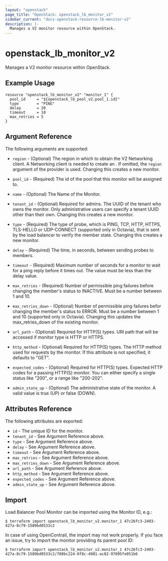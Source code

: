 ```yaml
---
layout: "openstack"
page_title: "OpenStack: openstack_lb_monitor_v2"
sidebar_current: "docs-openstack-resource-lb-monitor-v2"
description: |-
  Manages a V2 monitor resource within OpenStack.
---
```


# openstack\_lb\_monitor\_v2

Manages a V2 monitor resource within OpenStack.

## Example Usage

```hcl
resource "openstack_lb_monitor_v2" "monitor_1" {
  pool_id     = "${openstack_lb_pool_v2.pool_1.id}"
  type        = "PING"
  delay       = 20
  timeout     = 10
  max_retries = 5
}
```

## Argument Reference

The following arguments are supported:

* `region` - (Optional) The region in which to obtain the V2 Networking client.
    A Networking client is needed to create an . If omitted, the
    `region` argument of the provider is used. Changing this creates a new
    monitor.

* `pool_id` - (Required) The id of the pool that this monitor will be assigned to.

* `name` - (Optional) The Name of the Monitor.

* `tenant_id` - (Optional) Required for admins. The UUID of the tenant who owns
    the monitor.  Only administrative users can specify a tenant UUID
    other than their own. Changing this creates a new monitor.

* `type` - (Required) The type of probe, which is PING, TCP, HTTP, HTTPS,
  TLS-HELLO or UDP-CONNECT (supported only in Octavia), that is sent by the load
  balancer to verify the member state. Changing this creates a new monitor.

* `delay` - (Required) The time, in seconds, between sending probes to members.

* `timeout` - (Required) Maximum number of seconds for a monitor to wait for a
    ping reply before it times out. The value must be less than the delay
    value.

* `max_retries` - (Required) Number of permissible ping failures before
    changing the member's status to INACTIVE. Must be a number between 1
    and 10.
    
* `max_retries_down` - (Optional) Number of permissible ping failures befor changing the member's
    status to ERROR. Must be a number between 1 and 10 (supported only in Octavia).
    Changing this updates the max_retries_down of the existing monitor.

* `url_path` - (Optional) Required for HTTP(S) types. URI path that will be
    accessed if monitor type is HTTP or HTTPS.

*  `http_method` - (Optional) Required for HTTP(S) types. The HTTP method used
    for requests by the monitor. If this attribute is not specified, it
    defaults to "GET".

* `expected_codes` - (Optional) Required for HTTP(S) types. Expected HTTP codes
    for a passing HTTP(S) monitor. You can either specify a single status like
    "200", or a range like "200-202".

* `admin_state_up` - (Optional) The administrative state of the monitor.
    A valid value is true (UP) or false (DOWN).

## Attributes Reference

The following attributes are exported:

* `id` - The unique ID for the monitor.
* `tenant_id` - See Argument Reference above.
* `type` - See Argument Reference above.
* `delay` - See Argument Reference above.
* `timeout` - See Argument Reference above.
* `max_retries` - See Argument Reference above.
* `max_retries_down` - See Argument Reference above.
* `url_path` - See Argument Reference above.
* `http_method` - See Argument Reference above.
* `expected_codes` - See Argument Reference above.
* `admin_state_up` - See Argument Reference above.

## Import

Load Balancer Pool Monitor can be imported using the Monitor ID, e.g.:

```
$ terraform import openstack_lb_monitor_v2.monitor_1 47c26fc3-2403-427a-8c79-1589bd0533c2
```

In case of using OpenContrail, the import may not work properly. If you face an issue, try to import the monitor providing its parent pool ID:

```
$ terraform import openstack_lb_monitor_v2.monitor_1 47c26fc3-2403-427a-8c79-1589bd0533c2/708bc224-0f8c-4981-ac82-97095fe051b6
```
